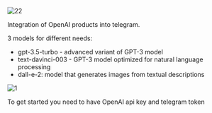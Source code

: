 ![22](https://user-images.githubusercontent.com/108722623/224347064-fb83de49-4de1-433f-92b4-798124eee335.png)

Integration of OpenAI products into telegram.

3 models for different needs:
- gpt-3.5-turbo - advanced variant of GPT-3 model
- text-davinci-003 - GPT-3 model optimized for natural language processing
- dall-e-2: model that generates images from textual descriptions

![1](https://user-images.githubusercontent.com/108722623/224346620-5cebc89a-59c0-4eb3-aaa7-609ffae3c1bc.jpg)

To get started you need to have OpenAI api key and telegram token
